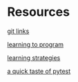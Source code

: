 # Resources #

[git links](./links/git.html)

[learning to program](./posts/learning-to-program.html)

[learning strategies](./links/learning_strategies.html)

[a quick taste of pytest](./talks/2015-11-19_python-utah-north_a-quick-taste-of-pytest/presentation.html)
